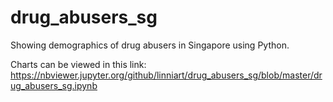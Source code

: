 # drug_abusers_sg
Showing demographics of drug abusers in Singapore using Python.

Charts can be viewed in this link: https://nbviewer.jupyter.org/github/linniart/drug_abusers_sg/blob/master/drug_abusers_sg.ipynb
